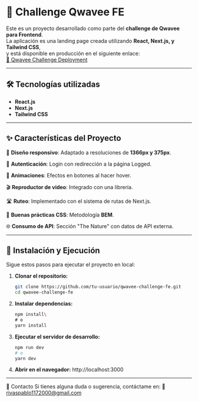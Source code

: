 # 🚀 Challenge Qwavee FE

Este es un proyecto desarrollado como parte del **challenge de Qwavee para Frontend**.  
La aplicación es una landing page creada utilizando **React, Next.js, y Tailwind CSS**,  
y está disponible en producción en el siguiente enlace:  
[🔗 Qwavee Challenge Deployment](https://qwavee-challenge-react-k7xf.vercel.app/)

---

## 🛠️ Tecnologías utilizadas  
- **React.js**  
- **Next.js**  
- **Tailwind CSS**  

---

## ✨ Características del Proyecto  

📱 **Diseño responsivo**: Adaptado a resoluciones de **1366px y 375px**.  

🔐 **Autenticación**: Login con redirección a la página Logged.  

🎨 **Animaciones**: Efectos en botones al hacer hover.  

🎬 **Reproductor de video**: Integrado con una librería.  

🛣️ **Ruteo**: Implementado con el sistema de rutas de Next.js.  

🎯 **Buenas prácticas CSS**: Metodología **BEM**.  

🌐 **Consumo de API**: Sección "The Nature" con datos de API externa.  

---

## 📂 Instalación y Ejecución  

Sigue estos pasos para ejecutar el proyecto en local:

1. **Clonar el repositorio:**  
   ```bash
   git clone https://github.com/tu-usuario/qwavee-challenge-fe.git
   cd qwavee-challenge-fe
   
2. **Instalar dependencias:**
   ```bash
   npm install\
   # o
   yarn install

3. **Ejecutar el servidor de desarrollo:**
   ```bash
   npm run dev
   # o
   yarn dev

4. **Abrir en el navegador:**
   http://localhost:3000
---

📩 Contacto
Si tienes alguna duda o sugerencia, contáctame en:
📧 rivaspablo1172000@gmail.com
   





